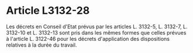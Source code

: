 # Article L3132-28

Les décrets en Conseil d'Etat prévus par les articles L. 3132-5, L. 3132-7, L. 3132-10 et L. 3132-13 sont pris dans les mêmes formes que celles prévues à l'article L. 3122-46 pour les décrets d'application des dispositions relatives à la durée du travail.